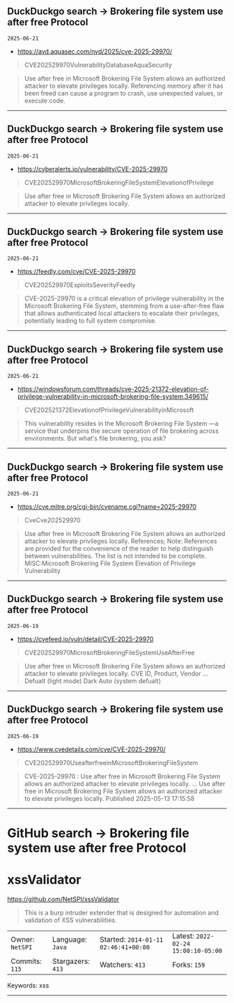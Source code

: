 ## DuckDuckgo search -> Brokering file system use after free Protocol
`2025-06-21`

* https://avd.aquasec.com/nvd/2025/cve-2025-29970/

<blockquote>
 CVE202529970VulnerabilityDatabaseAquaSecurity
</blockquote>
<blockquote>
Use after free in Microsoft Brokering File System allows an authorized attacker to elevate privileges locally. Referencing memory after it has been freed can cause a program to crash, use unexpected values, or execute code.
</blockquote>

---

## DuckDuckgo search -> Brokering file system use after free Protocol
`2025-06-21`

* https://cyberalerts.io/vulnerability/CVE-2025-29970

<blockquote>
 CVE202529970MicrosoftBrokeringFileSystemElevationofPrivilege
</blockquote>
<blockquote>
Use after free in Microsoft Brokering File System allows an authorized attacker to elevate privileges locally.
</blockquote>

---

## DuckDuckgo search -> Brokering file system use after free Protocol
`2025-06-21`

* https://feedly.com/cve/CVE-2025-29970

<blockquote>
 CVE202529970ExploitsSeverityFeedly
</blockquote>
<blockquote>
CVE-2025-29970 is a critical elevation of privilege vulnerability in the Microsoft Brokering File System, stemming from a use-after-free flaw that allows authenticated local attackers to escalate their privileges, potentially leading to full system compromise.
</blockquote>

---

## DuckDuckgo search -> Brokering file system use after free Protocol
`2025-06-21`

* https://windowsforum.com/threads/cve-2025-21372-elevation-of-privilege-vulnerability-in-microsoft-brokering-file-system.349615/

<blockquote>
 CVE202521372ElevationofPrivilegeVulnerabilityinMicrosoft
</blockquote>
<blockquote>
This vulnerability resides in the Microsoft Brokering File System —a service that underpins the secure operation of file brokering across environments. But what's file brokering, you ask?
</blockquote>

---

## DuckDuckgo search -> Brokering file system use after free Protocol
`2025-06-21`

* https://cve.mitre.org/cgi-bin/cvename.cgi?name=2025-29970

<blockquote>
 CveCve202529970
</blockquote>
<blockquote>
Use after free in Microsoft Brokering File System allows an authorized attacker to elevate privileges locally. References; Note: References are provided for the convenience of the reader to help distinguish between vulnerabilities. The list is not intended to be complete. MISC:Microsoft Brokering File System Elevation of Privilege Vulnerability
</blockquote>

---

## DuckDuckgo search -> Brokering file system use after free Protocol
`2025-06-19`

* https://cvefeed.io/vuln/detail/CVE-2025-29970

<blockquote>
 CVE202529970MicrosoftBrokeringFileSystemUseAfterFree
</blockquote>
<blockquote>
Use after free in Microsoft Brokering File System allows an authorized attacker to elevate privileges locally. CVE ID, Product, Vendor ... Defualt (light mode) Dark Auto (system defualt)
</blockquote>

---

## DuckDuckgo search -> Brokering file system use after free Protocol
`2025-06-19`

* https://www.cvedetails.com/cve/CVE-2025-29970/

<blockquote>
 CVE202529970UseafterfreeinMicrosoftBrokeringFileSystem
</blockquote>
<blockquote>
CVE-2025-29970 : Use after free in Microsoft Brokering File System allows an authorized attacker to elevate privileges locally. ... Use after free in Microsoft Brokering File System allows an authorized attacker to elevate privileges locally. Published 2025-05-13 17:15:58
</blockquote>

---

# GitHub search -> Brokering file system use after free Protocol
# xssValidator

https://github.com/NetSPI/xssValidator
<blockquote>
This is a burp intruder extender that is designed for automation and validation of XSS vulnerabilities.
</blockquote>

<table><tr>
<tr><td>Owner: <code>NetSPI</code></td>
    <td>Language: <code>Java</code></td>
    <td>Started: <code>2014-01-11 02:46:41+00:00</code></td>
    <td>Latest: <code>2022-02-24 15:00:10-05:00</code></td></tr>
<tr><td>Commits: <code>115</code></td>
    <td>Stargazers: <code>413</code></td>
    <td>Watchers: <code>413</code></td>
    <td>Forks: <code>159</code></td></tr>
</table>
Keywords: xss

---

